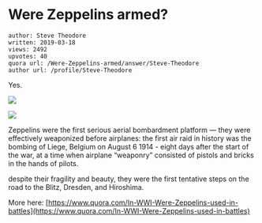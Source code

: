 # Were Zeppelins armed?

	author: Steve Theodore
	written: 2019-03-18
	views: 2492
	upvotes: 40
	quora url: /Were-Zeppelins-armed/answer/Steve-Theodore
	author url: /profile/Steve-Theodore


Yes.

![](https://qph.fs.quoracdn.net/main-qimg-b9efb8187c1beed016b04895fbf93cb5-c)

![](https://qph.fs.quoracdn.net/main-qimg-5b063b898fa582b63c054c41a0d5f14b)

Zeppelins were the first serious aerial bombardment platform — they were effectively weaponized before airplanes: the first air raid in history was the bombing of Liege, Belgium on August 6 1914 - eight days after the start of the war, at a time when airplane “weaponry” consisted of pistols and bricks in the hands of pilots.

despite their fragility and beauty, they were the first tentative steps on the road to the Blitz, Dresden, and Hiroshima.

More here: [https://www.quora.com/In-WWI-Were-Zeppelins-used-in-battles](https://www.quora.com/In-WWI-Were-Zeppelins-used-in-battles)

